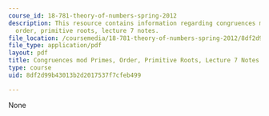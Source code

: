 ```yaml
---
course_id: 18-781-theory-of-numbers-spring-2012
description: This resource contains information regarding congruences mod primes,
  order, primitive roots, lecture 7 notes.
file_location: /coursemedia/18-781-theory-of-numbers-spring-2012/8df2d99b43013b2d2017537f7cfeb499_MIT18_781S12_lec7.pdf
file_type: application/pdf
layout: pdf
title: Congruences mod Primes, Order, Primitive Roots, Lecture 7 Notes
type: course
uid: 8df2d99b43013b2d2017537f7cfeb499

---
```

None